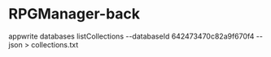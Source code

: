 # RPGManager-back
appwrite databases listCollections --databaseId 642473470c82a9f670f4 --json > collections.txt
 
